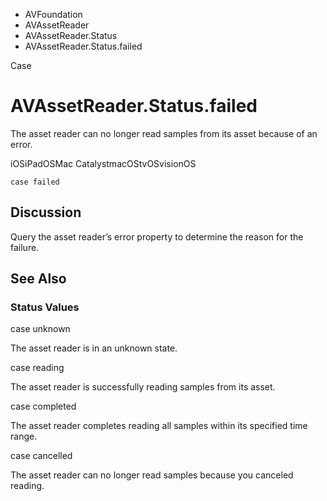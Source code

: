 

- AVFoundation
- AVAssetReader
- AVAssetReader.Status
-  AVAssetReader.Status.failed 

Case

# AVAssetReader.Status.failed

The asset reader can no longer read samples from its asset because of an error.

iOSiPadOSMac CatalystmacOStvOSvisionOS

``` source
case failed
```

## Discussion

Query the asset reader’s error property to determine the reason for the failure.

## See Also

### Status Values

case unknown

The asset reader is in an unknown state.

case reading

The asset reader is successfully reading samples from its asset.

case completed

The asset reader completes reading all samples within its specified time range.

case cancelled

The asset reader can no longer read samples because you canceled reading.

